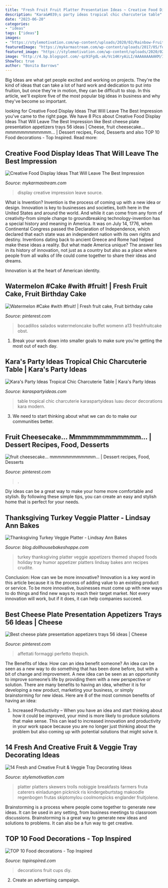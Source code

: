 ```yaml
---
title: "Fresh Fruit Fruit Platter Presentation Ideas ~ Creative Food Display Ideas That Will Leave The Best Impression"
description: "Kara&#039;s party ideas tropical chic charcuterie table"
date: "2023-06-20"
categories:
- "ideas"
tags: ["ideas"]
images:
- "https://stylemotivation.com/wp-content/uploads/2020/02/Rainbow-Fruit-Tray.jpg"
featuredImage: "https://mykarmastream.com/wp-content/uploads/2017/05/food-display-ideas-4.jpg"
featured_image: "https://stylemotivation.com/wp-content/uploads/2020/02/Rainbow-Fruit-Tray.jpg"
image: "http://4.bp.blogspot.com/-qz91FgdL-ak/Vc14KryAiLI/AAAAAAAAAKM/ITunJ30WMCg/s1600/IMG_8115.JPG"
ShowToc: true
author: "Bonita Barrows"
---
```



Big Ideas are what get people excited and working on projects. They're the kind of ideas that can take a lot of hard work and dedication to put into fruition, but once they're in motion, they can be difficult to stop. In this article, we'll explore five of the most popular big ideas in business and why they've become so important.

	

		
looking for Creative Food Display Ideas That Will Leave The Best Impression you've came to the right page. We have 8 Pics about Creative Food Display Ideas That Will Leave The Best Impression like Best cheese plate presentation appetizers trays 56 ideas | Cheese, fruit cheesecake... mmmmmmmmmmmm... | Dessert recipes, Food, Desserts and also TOP 10 Food decorations - Top Inspired. Read more:
		
    
## Creative Food Display Ideas That Will Leave The Best Impression

<img loading=lazy src="https://mykarmastream.com/wp-content/uploads/2017/05/food-display-ideas-4.jpg" onerror="this.onerror=null;this.src='https://tse1.mm.bing.net/th?id=OIP.ZVHUMQTf7kRXljCYq48uvQHaLH&amp;pid=15.1';" alt="Creative Food Display Ideas That Will Leave The Best Impression">

_Source: mykarmastream.com_

>display creative impression leave source. 

	

What is Invention?
Invention is the process of coming up with a new idea or design. Innovation is key to businesses and societies, both here in the United States and around the world. And while it can come from any form of creativity-from simple change to groundbreaking technology-invention has a special history and meaning in America.
It was on July 14, 1776, when Continental Congress passed the Declaration of Independence, which declared that each state was an independent nation with its own rights and destiny. Inventions dating back to ancient Greece and Rome had helped make these ideas a reality. But what made America unique? The answer lies in its history of innovation, not just as a country but also as a place where people from all walks of life could come together to share their ideas and dreams.

Innovation is at the heart of American identity.

    
## Watermelon #Cake #with #fruit! | Fresh Fruit Cake, Fruit Birthday Cake

<img loading=lazy src="https://i.pinimg.com/originals/dc/4b/4e/dc4b4ed102332fb95013e3c3d3cf0849.jpg" onerror="this.onerror=null;this.src='https://tse2.mm.bing.net/th?id=OIP.kEkKJ4ndwTrgKXcSjdWr2QHaJ3&amp;pid=15.1';" alt="Watermelon #Cake #with #fruit! | Fresh fruit cake, Fruit birthday cake">

_Source: pinterest.com_

>bocadillos salados watermeloncake buffet womenn a13 freshfruitcake obst. 

	

1. Break your work down into smaller goals to make sure you're getting the most out of each day. 

    
## Kara&#039;s Party Ideas Tropical Chic Charcuterie Table | Kara&#039;s Party Ideas

<img loading=lazy src="https://karaspartyideas.com/wp-content/uploads/2018/07/Tropical-Chic-Charcuterie-Table-via-Karas-Party-Ideas-KarasPartyIdeas.com6_.jpg" onerror="this.onerror=null;this.src='https://tse3.mm.bing.net/th?id=OIP.e6vl37Rm5OCYGdGal2w9NQHaJ3&amp;pid=15.1';" alt="Kara&#039;s Party Ideas Tropical Chic Charcuterie Table | Kara&#039;s Party Ideas">

_Source: karaspartyideas.com_

>table tropical chic charcuterie karaspartyideas luau decor decorations kara modern. 

	

3. We need to start thinking about what we can do to make our communities better.

    
## Fruit Cheesecake... Mmmmmmmmmmmm... | Dessert Recipes, Food, Desserts

<img loading=lazy src="https://i.pinimg.com/736x/09/2d/02/092d02ee2a5e5e2b1057799a0cc6553f--fruit-cheesecake-death.jpg" onerror="this.onerror=null;this.src='https://tse2.mm.bing.net/th?id=OIP.3wDbFYMd1QcUNadQIYHw_wHaGa&amp;pid=15.1';" alt="fruit cheesecake... mmmmmmmmmmmm... | Dessert recipes, Food, Desserts">

_Source: pinterest.com_

>. 

	

Diy ideas can be a great way to make your home more comfortable and stylish. By following these simple tips, you can create an easy and stylish home that is perfect for your needs.

    
## Thanksgiving Turkey Veggie Platter - Lindsay Ann Bakes

<img loading=lazy src="http://4.bp.blogspot.com/-qz91FgdL-ak/Vc14KryAiLI/AAAAAAAAAKM/ITunJ30WMCg/s1600/IMG_8115.JPG" onerror="this.onerror=null;this.src='https://tse2.mm.bing.net/th?id=OIP.sh5wAFSut3OVFNEBqOVVigHaHB&amp;pid=15.1';" alt="Thanksgiving Turkey Veggie Platter - Lindsay Ann Bakes">

_Source: blog.dollhousebakeshoppe.com_

>turkey thanksgiving platter veggie appetizers themed shaped foods holiday tray humor appetizer platters lindsay bakes ann recipes crudite. 

	

Conclusion: How can we be more innovative?
Innovation is a key word in this article because it is the process of adding value to an existing product or service. To be more innovative, businesses must come up with new ways to do things and find new ways to reach their target market. Not every innovation will work, but if it does, it can help companies succeed.

    
## Best Cheese Plate Presentation Appetizers Trays 56 Ideas | Cheese

<img loading=lazy src="https://i.pinimg.com/736x/66/4e/02/664e0298b1381052a73530b13b9994e2.jpg" onerror="this.onerror=null;this.src='https://tse1.mm.bing.net/th?id=OIP.r6ktgf9kCNQIDGDGLHo4gwAAAA&amp;pid=15.1';" alt="Best cheese plate presentation appetizers trays 56 ideas | Cheese">

_Source: pinterest.com_

>affettati formaggi perfetto thepich. 

	

The Benefits of Idea: How can an idea benefit someone?
An idea can be seen as a new way to do something that has been done before, but with a bit of change and improvement. A new idea can be seen as an opportunity to improve someone’s life by providing them with a new perspective or solution. There are many benefits to having an idea, whether it is for developing a new product, marketing your business, or simply brainstorming for new ideas. Here are 8 of the most common benefits of having an idea: 
1. Increased Productivity – When you have an idea and start thinking about how it could be improved, your mind is more likely to produce solutions that make sense. This can lead to increased innovation and productivity in your work space because you are no longer just thinking about the problem but also coming up with potential solutions that might solve it. 

    
## 14 Fresh And Creative Fruit &amp; Veggie Tray Decorating Ideas

<img loading=lazy src="https://stylemotivation.com/wp-content/uploads/2020/02/Rainbow-Fruit-Tray.jpg" onerror="this.onerror=null;this.src='https://tse3.mm.bing.net/th?id=OIP.GNKDm8eIagNlq-Cww_n2eAHaE7&amp;pid=15.1';" alt="14 Fresh and Creative Fruit &amp; Veggie Tray Decorating Ideas">

_Source: stylemotivation.com_

>platter platters skewers trolls nobiggie breakfasts farmers fruta caterers einladungen picknick ris kindergeburtstag makoodle regenbogen frutas skiptomylou coolmompicks englander fruitjolene. 

	

Brainstorming is a process where people come together to generate new ideas. It can be used in any setting, from business meetings to classroom discussions. Brainstorming is a great way to generate new ideas and solutions to problems. It can also be a fun way to get creative.

    
## TOP 10 Food Decorations - Top Inspired

<img loading=lazy src="https://topinspired.com/wp-content/uploads/2013/07/food-decorations_02.jpg" onerror="this.onerror=null;this.src='https://tse3.mm.bing.net/th?id=OIP.DCH-kwQoeBInGFOLJuaRVAHaKi&amp;pid=15.1';" alt="TOP 10 Food decorations - Top Inspired">

_Source: topinspired.com_

>decorations fruit cups diy. 

	

2. Create an advertising campaign.

